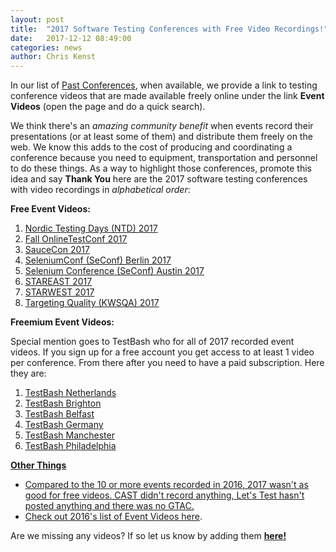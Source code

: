 ```yaml
---
layout: post
title:  "2017 Software Testing Conferences with Free Video Recordings!"
date:   2017-12-12 08:49:00
categories: news
author: Chris Kenst
---
```


In our list of <a href="/past" target="_blank">Past Conferences</a>, when available, we provide a link to testing conference videos that are made available freely online under the link **Event Videos** (open the page and do a quick search).

We think there's an *amazing community benefit* when events record their presentations (or at least some of them) and distribute them freely on the web. We know this adds to the cost of producing and coordinating a conference because you need to equipment, transportation and personnel to do these things. As a way to highlight those conferences, promote this idea and say **Thank You** here are the 2017 software testing conferences with video recordings in *alphabetical order*:

**Free Event Videos:**
1. <a href="https://www.youtube.com/watch?v=aopOwwwkwLk&list=PLF_V0R0nbO9xc6sxT5CEuzBmKfp0YmVsA" target="_blank">Nordic Testing Days (NTD) 2017</a>
1. <a href="https://www.youtube.com/playlist?list=PLg74w4qP0mfE2cvcY0-pk3jaERCD69cms" target="_blank">Fall OnlineTestConf 2017</a>
1. <a href="https://saucecon.com/2017/" target="_blank">SauceCon 2017</a>
1. <a href="https://www.youtube.com/watch?v=v9OoXIZobdk&list=PLRdSclUtJDYV8I_B5rLkMI7jL_JMv7GRO" target="_blank">SeleniumConf (SeConf) Berlin 2017</a>
1. <a href="https://www.youtube.com/playlist?list=PLRdSclUtJDYXFVU37NEqh4KkT78BLqjcG" target="_blank">Selenium Conference (SeConf) Austin 2017</a>
1. <a href="https://www.youtube.com/watch?v=xi2GuEJh2MU&list=PLk81My95-GE9fOtfu6gp-K6OaVt6zWiIm" target="_blank">STAREAST 2017</a>
1. <a href="https://www.youtube.com/watch?v=Mg0wtsTAetA&list=PLk81My95-GE9k51HEkcY_H0X0wbwxeHnz" target="_blank">STARWEST 2017</a>
1. <a href="http://kwsqa.org/tq2018/past-conferences/tq2017/keynotelive/" target="_blank">Targeting Quality (KWSQA) 2017</a>

**Freemium Event Videos:**

Special mention goes to TestBash who for all of 2017 recorded event videos. If you sign up for a free account you get access to at least 1 video per conference. From there after you need to have a paid subscription. Here they are:

1. <a href="https://dojo.ministryoftesting.com/series/testbash-netherlands-2017" target="_blank">TestBash Netherlands</a>
1. <a href="https://dojo.ministryoftesting.com/series/testbash-brighton-2017" target="_blank">TestBash Brighton
1. <a href="https://dojo.ministryoftesting.com/series/testbash-belfast-2017" target="_blank">TestBash Belfast
1. <a href="https://dojo.ministryoftesting.com/series/testbash-germany-2017" target="_blank">TestBash Germany
1. <a href="https://dojo.ministryoftesting.com/series/testbash-manchester-2017" target="_blank">TestBash Manchester
1. <a href="https://dojo.ministryoftesting.com/series/testbash-philadelphia-2017" target="_blank">TestBash Philadelphia

**Other Things**

- Compared to the 10 or more events recorded in 2016, 2017 wasn't as good for free videos. CAST didn't record anything, Let's Test hasn't posted anything and there was no GTAC.
- Check out <a href="/news/2017/12/11/2016-videos.html" target="_blank">2016's list of Event Videos here</a>.

Are we missing any videos? If so let us know by adding them **<a href="https://github.com/TestingConferences/testingconferences.github.io/blob/master/_data/past.yml" target="_blank">here!</a>**
